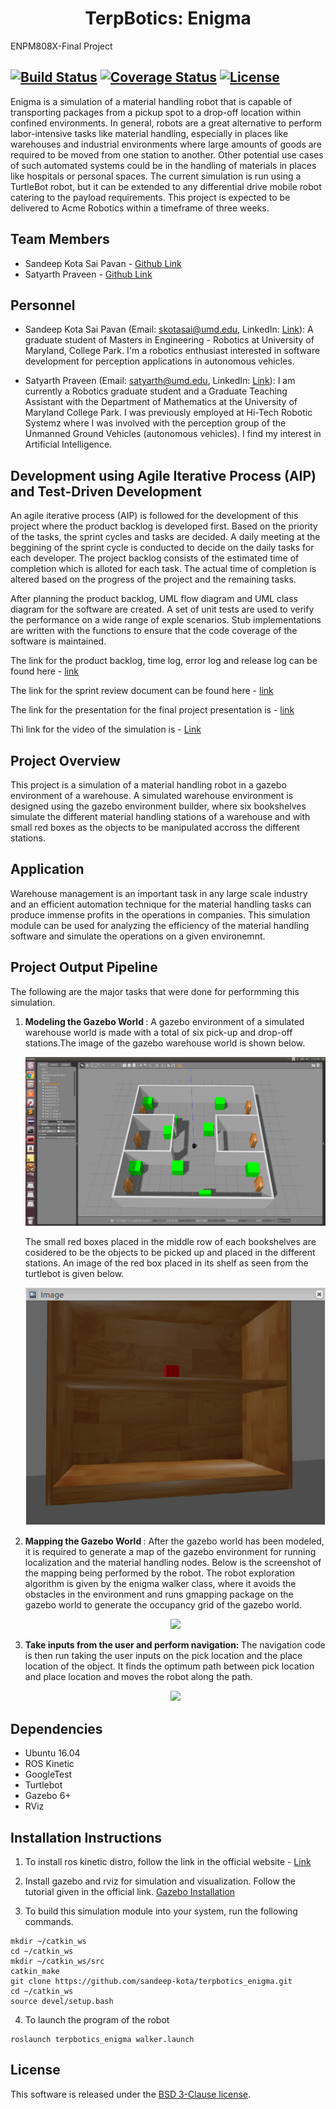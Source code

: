 <h1 align="center"> TerpBotics: Enigma
</h1>
ENPM808X-Final Project

[![Build Status](https://travis-ci.org/sandeep-kota/terpBotics_enigma.svg?branch=week_3)](https://travis-ci.org/sandeep-kota/terpbotics_enigma)
[![Coverage Status](https://coveralls.io/repos/github/sandeep-kota/terpbotics-enigma/badge.svg?branch=week_3)](https://coveralls.io/github/sandeep-kota/terpbotics_enigma?branch=week_3)
[![License](https://img.shields.io/badge/License-BSD%203--Clause-blue.svg)](https://opensource.org/licenses/BSD-3-Clause)
---

Enigma is a simulation of a material handling robot that is capable of transporting packages from a pickup spot to a drop-off location within confined environments. In general, robots are a great alternative to perform labor-intensive tasks like material handling, especially in places like warehouses and industrial environments where large amounts of goods are required to be moved from one station to another. Other potential use cases of such automated systems could be in the handling of materials in places like hospitals or personal spaces. The current simulation is run using a TurtleBot robot, but it can be extended to any differential drive mobile robot catering to the payload requirements. This project is expected to be delivered to Acme Robotics within a timeframe of three weeks.


## Team Members

- Sandeep Kota Sai Pavan - [Github Link](https://github.com/sandeep-kota)
- Satyarth Praveen - [Github Link](https://github.com/satyarth934)

## Personnel

 - Sandeep Kota Sai Pavan (Email: skotasai@umd.edu, LinkedIn: [Link](https://www.linkedin.com/in/sandeepkota341997/)): A graduate student of Masters in Engineering - Robotics at University of Maryland, College Park. I'm a robotics enthusiast interested in software development for perception applications in autonomous vehicles.

  - Satyarth Praveen (Email: satyarth@umd.edu, LinkedIn: [Link](https://www.linkedin.com/in/satyarth934/)): I am currently a Robotics graduate student and a Graduate Teaching Assistant with the Department of Mathematics at the University of Maryland College Park. I was previously employed at Hi-Tech Robotic Systemz where I was involved with the perception group of the Unmanned Ground Vehicles (autonomous vehicles). I find my interest in Artificial Intelligence.

## Development using Agile Iterative Process (AIP) and Test-Driven Development

An agile iterative process (AIP) is followed for the development of this project where the product backlog is developed first. Based on the priority of the tasks, the sprint cycles and tasks are decided. A daily meeting at the beggining of the sprint cycle is conducted to decide on the daily tasks for each developer. The project backlog consists of the estimated time of completion which is alloted for each task. The actual time of completion is altered based on the progress of the project and the remaining tasks.

After planning the product backlog, UML flow diagram and UML class diagram for the software are created. A set of unit tests are used to verify the performance on a wide range of exple scenarios. Stub implementations are written with the functions to ensure that the code coverage of the software is maintained.

The link for the product backlog, time log, error log and release log can be found here - [link](https://docs.google.com/spreadsheets/d/1_W5MeEY2wuFKOgrL02KUvVZgGzwXJrWAY3AVcIMq8zY/edit#gid=241005242) 

The link for the sprint review document can be found here - [link](https://docs.google.com/document/d/1372jK7DAAn1wwATMmXONC1Ds_ZeT41WqeLHxTDLHxzQ/edit?usp=sharing)

The link for the presentation for the final project presentation is - [link](https://docs.google.com/presentation/d/1AcX80SA0h2jXYvXMIJos0L63M6Ya1XcCkGXFJuR2B6w/edit?usp=sharing) 

Thi link for the video of the simulation is - [Link](https://www.youtube.com/watch?v=weTAFZW-aLw&feature=youtu.be)


## Project Overview

This project is a simulation of a material handling robot in a gazebo environment of a warehouse. A simulated warehouse environment is designed using the gazebo environment builder, where six bookshelves simulate the different material handling stations of a warehouse and with small red boxes as the objects to be manipulated accross the different stations. 

## Application

Warehouse management is an important task in any large scale industry and an efficient automation technique for the material handling tasks can produce immense profits in the operations in companies. This simulation module can be used for analyzing the efficiency of the material handling software and simulate the operations on a given environemnt.    


## Project Output Pipeline

The following are the major tasks that were done for performming this simulation. 
1) <b> Modeling the Gazebo World </b>:
	A gazebo environment of a simulated warehouse world is made with a total of six pick-up and drop-off stations.The image of the gazebo warehouse world is shown below.
		<p align = "center"> 
			<img src ="./data/readme_images/world.png" />
		</p>
	The small red boxes placed in the middle row of each bookshelves are cosidered to be the objects to be picked up and placed in the different stations. An image of the red box placed in its shelf as seen from the turtlebot is given below.
		<p align = "center"> 
			<img src ="./data/readme_images/red_box.png" />
		</p>

2) <b> Mapping the Gazebo World </b>:
	After the gazebo world has been modeled, it is required to generate a map of the gazebo environment for running localization and the material handling nodes. Below is the screenshot of the mapping being performed by the robot. The robot exploration algorithm is given by the
	enigma walker class, where it avoids the obstacles in the environment and runs gmapping package on the gazebo world to generate the occupancy grid of the gazebo world.
		<p align ="center">
			<img src = ".data/readme_images/Map_server.png" />
		</p>

3) <b> Take inputs from the user and perform navigation: </b>
	The navigation code is then run taking the user inputs on the pick location and the place location of the object. It finds the optimum path between pick location and place location and moves the robot along the path.
		<p align ="center">
			<img src = ".data/readme_images/localize.png" />
		</p>


## Dependencies 

 - Ubuntu 16.04
 - ROS Kinetic
 - GoogleTest
 - Turtlebot
 - Gazebo 6+
 - RViz



## Installation Instructions

1) To install ros kinetic distro, follow the link in the official website - [Link](http://wiki.ros.org/kinetic/Installation)

2) Install gazebo and rviz for simulation and visualization. Follow the tutorial given in the official link. [Gazebo Installation](http://gazebosim.org/tutorials?tut=install_ubuntu&cat=install)

3) To build this simulation module into your system, run the following commands.

```
mkdir ~/catkin_ws
cd ~/catkin_ws
mkdir ~/catkin_ws/src
catkin_make
git clone https://github.com/sandeep-kota/terpbotics_enigma.git
cd ~/catkin_ws
source devel/setup.bash
```
4) To launch the program of the robot 
```
roslaunch terpbotics_enigma walker.launch
 ```


## License

This software is released under the [BSD 3-Clause license](./LICENSE). 
